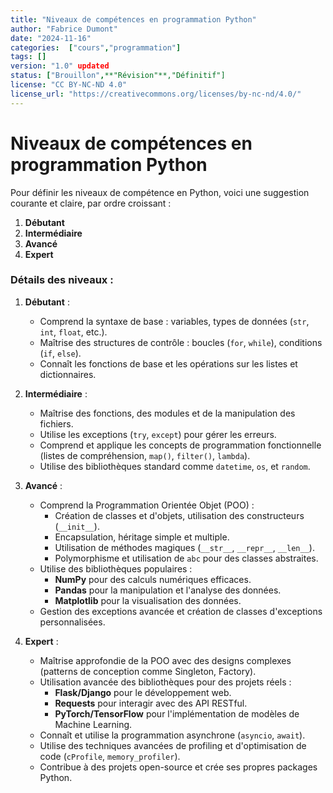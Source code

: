 ```yaml
---
title: "Niveaux de compétences en programmation Python" 
author: "Fabrice Dumont" 
date: "2024-11-16" 
categories:  ["cours","programmation"]
tags: []
version: "1.0" updated
status: ["Brouillon",**"Révision"**,"Définitif"]
license: "CC BY-NC-ND 4.0"
license_url: "https://creativecommons.org/licenses/by-nc-nd/4.0/"
---
```


# Niveaux de compétences en programmation Python

Pour définir les niveaux de compétence en Python, voici une suggestion courante et claire, par ordre croissant :

1. **Débutant**
2. **Intermédiaire**
3. **Avancé**
4. **Expert**

### Détails des niveaux :

1. **Débutant** :
   - Comprend la syntaxe de base : variables, types de données (`str`, `int`, `float`, etc.).
   - Maîtrise des structures de contrôle : boucles (`for`, `while`), conditions (`if`, `else`).
   - Connaît les fonctions de base et les opérations sur les listes et dictionnaires.

2. **Intermédiaire** :
   - Maîtrise des fonctions, des modules et de la manipulation des fichiers.
   - Utilise les exceptions (`try`, `except`) pour gérer les erreurs.
   - Comprend et applique les concepts de programmation fonctionnelle (listes de compréhension, `map()`, `filter()`, `lambda`).
   - Utilise des bibliothèques standard comme `datetime`, `os`, et `random`.

3. **Avancé** :
   - Comprend la Programmation Orientée Objet (POO) :
     - Création de classes et d'objets, utilisation des constructeurs (`__init__`).
     - Encapsulation, héritage simple et multiple.
     - Utilisation de méthodes magiques (`__str__`, `__repr__`, `__len__`).
     - Polymorphisme et utilisation de `abc` pour des classes abstraites.
   - Utilise des bibliothèques populaires :
     - **NumPy** pour des calculs numériques efficaces.
     - **Pandas** pour la manipulation et l'analyse des données.
     - **Matplotlib** pour la visualisation des données.
   - Gestion des exceptions avancée et création de classes d'exceptions personnalisées.

4. **Expert** :
   - Maîtrise approfondie de la POO avec des designs complexes (patterns de conception comme Singleton, Factory).
   - Utilisation avancée des bibliothèques pour des projets réels :
     - **Flask/Django** pour le développement web.
     - **Requests** pour interagir avec des API RESTful.
     - **PyTorch/TensorFlow** pour l'implémentation de modèles de Machine Learning.
   - Connaît et utilise la programmation asynchrone (`asyncio`, `await`).
   - Utilise des techniques avancées de profiling et d'optimisation de code (`cProfile`, `memory_profiler`).
   - Contribue à des projets open-source et crée ses propres packages Python.

